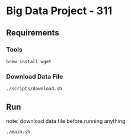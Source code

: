 # Big Data Project - 311

## Requirements

### Tools
``` shell
brew install wget
```

### Download Data File
``` shell
./scripts/download.sh
```
## Run
note: download data file before running anything
``` shell
./main.sh
```
